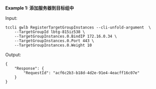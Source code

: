 **Example 1: 添加服务器到目标组中**



Input: 

```
tccli gwlb RegisterTargetGroupInstances --cli-unfold-argument  \
    --TargetGroupId lbtg-815iz538 \
    --TargetGroupInstances.0.BindIP 172.16.0.34 \
    --TargetGroupInstances.0.Port 443 \
    --TargetGroupInstances.0.Weight 10
```

Output: 
```
{
    "Response": {
        "RequestId": "acf6c2b3-b18d-4d2e-91e4-4eacff16c07e"
    }
}
```

